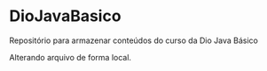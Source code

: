 # DioJavaBasico
Repositório para armazenar conteúdos do curso da Dio Java Básico

Alterando arquivo de forma local.